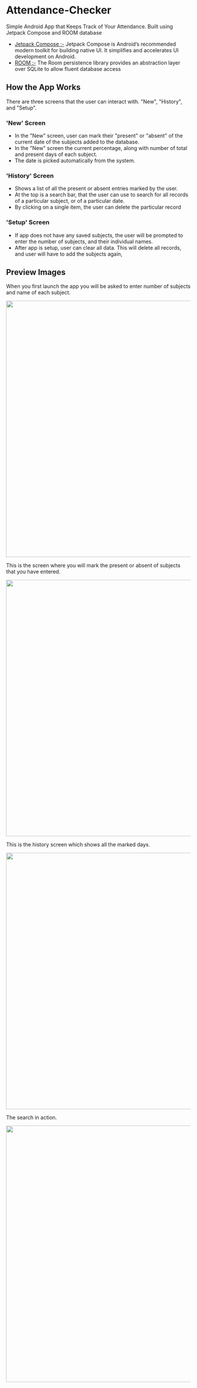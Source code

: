 # Attendance-Checker
 Simple Android App that Keeps Track of Your Attendance. Built using Jetpack Compose and ROOM database

- [Jetpack Compose :-](https://developer.android.com/jetpack/compose) Jetpack Compose is Android’s recommended modern toolkit for building native UI. It simplifies and accelerates UI development on Android.
- [ROOM :-]() The Room persistence library provides an abstraction layer over SQLite to allow fluent database access

## How the App Works
There are three screens that the user can interact with. "New", "History", and "Setup".
### 'New' Screen
* In the "New" screen, user can mark their "present" or "absent" of the current date of the subjects added to the database.
* In the "New" screen the current percentage, along with number of total and present days of each subject.
* The date is picked automatically from the system.
### 'History' Screen
* Shows a list of all the present or absent entries marked by the user.
* At the top is a search bar, that the user can use to search for all records of a particular subject, or of a particular date.
* By clicking on a single item, the user can delete the particular record
### 'Setup' Screen
* If app does not have any saved subjects, the user will be prompted to enter the number of subjects, and their individual names.
* After app is setup, user can clear all data. This will delete all records, and user will have to add the subjects again,

## Preview Images
When you first launch the app you will be asked to enter number of subjects and name of each subject.

<image src="./images/setup.png" height="700px" />

This is the screen where you will mark the present or absent of subjects that you have entered.

<image src="./images/new.png" height="700px" />

This is the history screen which shows all the marked days.

<image src="./images/history.png" height="700px" />

The search in action.

<image src="./images/search.png" height="700px" />